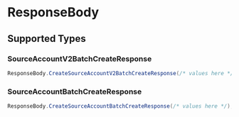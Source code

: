 # ResponseBody


## Supported Types

### SourceAccountV2BatchCreateResponse

```csharp
ResponseBody.CreateSourceAccountV2BatchCreateResponse(/* values here */);
```

### SourceAccountBatchCreateResponse

```csharp
ResponseBody.CreateSourceAccountBatchCreateResponse(/* values here */);
```
